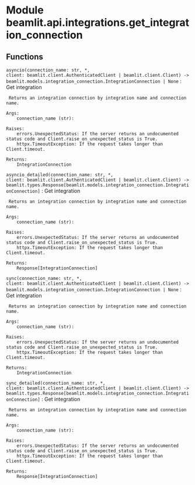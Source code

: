 Module beamlit.api.integrations.get_integration_connection
==========================================================

Functions
---------

`asyncio(connection_name: str, *, client: beamlit.client.AuthenticatedClient | beamlit.client.Client) ‑> beamlit.models.integration_connection.IntegrationConnection | None`
:   Get integration
    
     Returns an integration connection by integration name and connection name.
    
    Args:
        connection_name (str):
    
    Raises:
        errors.UnexpectedStatus: If the server returns an undocumented status code and Client.raise_on_unexpected_status is True.
        httpx.TimeoutException: If the request takes longer than Client.timeout.
    
    Returns:
        IntegrationConnection

`asyncio_detailed(connection_name: str, *, client: beamlit.client.AuthenticatedClient | beamlit.client.Client) ‑> beamlit.types.Response[beamlit.models.integration_connection.IntegrationConnection]`
:   Get integration
    
     Returns an integration connection by integration name and connection name.
    
    Args:
        connection_name (str):
    
    Raises:
        errors.UnexpectedStatus: If the server returns an undocumented status code and Client.raise_on_unexpected_status is True.
        httpx.TimeoutException: If the request takes longer than Client.timeout.
    
    Returns:
        Response[IntegrationConnection]

`sync(connection_name: str, *, client: beamlit.client.AuthenticatedClient | beamlit.client.Client) ‑> beamlit.models.integration_connection.IntegrationConnection | None`
:   Get integration
    
     Returns an integration connection by integration name and connection name.
    
    Args:
        connection_name (str):
    
    Raises:
        errors.UnexpectedStatus: If the server returns an undocumented status code and Client.raise_on_unexpected_status is True.
        httpx.TimeoutException: If the request takes longer than Client.timeout.
    
    Returns:
        IntegrationConnection

`sync_detailed(connection_name: str, *, client: beamlit.client.AuthenticatedClient | beamlit.client.Client) ‑> beamlit.types.Response[beamlit.models.integration_connection.IntegrationConnection]`
:   Get integration
    
     Returns an integration connection by integration name and connection name.
    
    Args:
        connection_name (str):
    
    Raises:
        errors.UnexpectedStatus: If the server returns an undocumented status code and Client.raise_on_unexpected_status is True.
        httpx.TimeoutException: If the request takes longer than Client.timeout.
    
    Returns:
        Response[IntegrationConnection]
